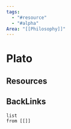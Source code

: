 ```yaml
---
tags:
  - "#resource"
  - "#alpha"
Area: "[[Philosophy]]"
---
```


# Plato


## Resources


## BackLinks

```dataview
list
from [[]]
```


